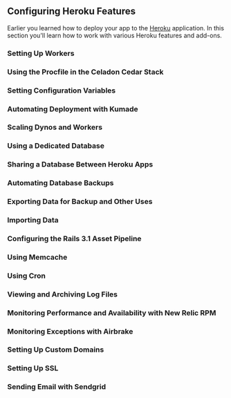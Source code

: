 ## Configuring Heroku Features 

Earlier you learned how to deploy your app to the [Heroku](http://www.heroku.com/) application. In this section
you'll learn how to work with various Heroku features and add-ons.

### Setting Up Workers

### Using the Procfile in the Celadon Cedar Stack

### Setting Configuration Variables

### Automating Deployment with Kumade

### Scaling Dynos and Workers

### Using a Dedicated Database

### Sharing a Database Between Heroku Apps

### Automating Database Backups

### Exporting Data for Backup and Other Uses

### Importing Data

### Configuring the Rails 3.1 Asset Pipeline

### Using Memcache

### Using Cron

### Viewing and Archiving Log Files

### Monitoring Performance and Availability with New Relic RPM

### Monitoring Exceptions with Airbrake

### Setting Up Custom Domains

### Setting Up SSL

### Sending Email with Sendgrid

